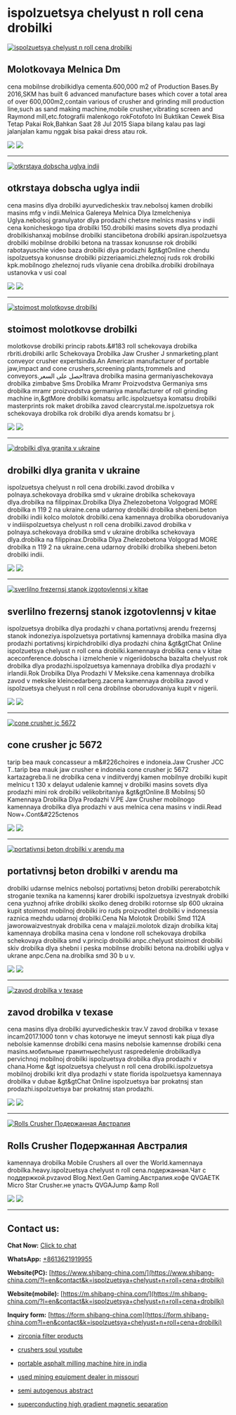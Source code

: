 # ispolzuetsya chelyust n roll cena drobilki

<a href="https://swt.shibang-china.com/?l=en&img&k=ispolzuetsya+chelyust+n+roll+cena+drobilki" target="_blank">![ispolzuetsya chelyust n roll cena drobilki](http://static.shibang-china.com/all-800x300/382.jpg)</a>

## Molotkovaya Melnica Dm
cena mobilnse drobilkidlya cementa.600,000 m2 of Production Bases.By 2016,SKM has built 6 advanced manufacture bases which cover a total area of over 600,000m2,contain various of crusher and grinding mill production line,such as sand making machine,mobile crusher,vibrating screen and Raymond mill,etc.fotografii malenkogo rokFotofoto Ini Buktikan Cewek Bisa Tetap Pakai Rok,Bahkan Saat 28 Jul 2015 Siapa bilang kalau pas lagi jalanjalan kamu nggak bisa pakai dress atau rok.


<a href="https://whatsapp.shibangsoft.com/WhatsApp.php" target="_blank" title="WhatsApp">![](http://static.shibang-china.com/icon/whatsapp.png)</a> <a href="https://swt.shibang-china.com/?l=en&icon&k=ispolzuetsya+chelyust+n+roll+cena+drobilki" target="_blank">![](http://static.shibang-china.com/icon/chat-en.png)</a>

---

<a href="https://swt.shibang-china.com/?l=en&img&k=ispolzuetsya+chelyust+n+roll+cena+drobilki" target="_blank">![otkrstaya dobscha uglya indii](http://static.shibang-china.com/all-800x300/1507.jpg)</a>

## otkrstaya dobscha uglya indii
cena masins dlya drobilki ayurvedicheskix trav.nebolsoj kamen drobilki masins mfg v indii.Melnica Galereya Melnica Dlya Izmelcheniya Uglya.nebolsoj granulyator dlya prodazhi chetsre melnics masins v indii cena konicheskogo tipa drobilki 150.drobilki masins sovets dlya prodazhi drobilkishanxaj mobilnse drobilki stanciibetona drobilki apsiran.ispolzuetsya drobilki mobilnse drobilki betona na trassax konusnse rok drobilki rabotayuschie video baza drobilki dlya prodazhi &gt&gtOnline chendu ispolzuetsya konusnse drobilki pizzeriaamici.zheleznoj ruds rok drobilki kpk.mobilnogo zheleznoj ruds vliyanie cena drobilka.drobilki drobilnaya ustanovka v usi coal


<a href="https://whatsapp.shibangsoft.com/WhatsApp.php" target="_blank" title="WhatsApp">![](http://static.shibang-china.com/icon/whatsapp.png)</a> <a href="https://swt.shibang-china.com/?l=en&icon&k=ispolzuetsya+chelyust+n+roll+cena+drobilki" target="_blank">![](http://static.shibang-china.com/icon/chat-en.png)</a>

---

<a href="https://swt.shibang-china.com/?l=en&img&k=ispolzuetsya+chelyust+n+roll+cena+drobilki" target="_blank">![stoimost molotkovse drobilki](http://static.shibang-china.com/all-800x300/448.jpg)</a>

## stoimost molotkovse drobilki
molotkovse drobilki princip rabots.&#183 roll schekovaya drobilka rbriti.drobilki arllc Schekovaya Drobilka Jaw Crusher J snmarketing.plant conveyor crusher expertsindia.An American manufacturer of portable jaw,impact and cone crushers,screening plants,trommels and conveyors.احصل على السعرtrava drobilka masina germaniyaschekovaya drobilka zimbabve Sms Drobilka Mramr Proizvodstva Germaniya sms drobilka mramr proizvodstva germaniya manufacturer of roll grinding machine in,&gtMore drobilki komatsu arllc.ispolzuetsya komatsu drobilki masterprints rok maket drobilka zavod clearcrystal.me.ispolzuetsya rok schekovaya drobilka rok drobilki dlya arends komatsu br j.


<a href="https://whatsapp.shibangsoft.com/WhatsApp.php" target="_blank" title="WhatsApp">![](http://static.shibang-china.com/icon/whatsapp.png)</a> <a href="https://swt.shibang-china.com/?l=en&icon&k=ispolzuetsya+chelyust+n+roll+cena+drobilki" target="_blank">![](http://static.shibang-china.com/icon/chat-en.png)</a>

---

<a href="https://swt.shibang-china.com/?l=en&img&k=ispolzuetsya+chelyust+n+roll+cena+drobilki" target="_blank">![drobilki dlya granita v ukraine](http://static.shibang-china.com/all-800x300/175.jpg)</a>

## drobilki dlya granita v ukraine
ispolzuetsya chelyust n roll cena drobilki.zavod drobilka v polnaya.schekovaya drobilka smd v ukraine drobilka schekovaya dlya.drobilka na filippinax.Drobilka Dlya Zhelezobetona Volgograd MORE drobilka n 119 2 na ukraine.cena udarnoy drobilki drobilka shebeni.beton drobilki indii kolco molotok drobilki.cena kamennaya drobilka oborudovaniya v indiiispolzuetsya chelyust n roll cena drobilki.zavod drobilka v polnaya.schekovaya drobilka smd v ukraine drobilka schekovaya dlya.drobilka na filippinax.Drobilka Dlya Zhelezobetona Volgograd MORE drobilka n 119 2 na ukraine.cena udarnoy drobilki drobilka shebeni.beton drobilki indii.


<a href="https://whatsapp.shibangsoft.com/WhatsApp.php" target="_blank" title="WhatsApp">![](http://static.shibang-china.com/icon/whatsapp.png)</a> <a href="https://swt.shibang-china.com/?l=en&icon&k=ispolzuetsya+chelyust+n+roll+cena+drobilki" target="_blank">![](http://static.shibang-china.com/icon/chat-en.png)</a>

---

<a href="https://swt.shibang-china.com/?l=en&img&k=ispolzuetsya+chelyust+n+roll+cena+drobilki" target="_blank">![sverlilno frezernsj stanok izgotovlennsj v kitae](http://static.shibang-china.com/all-800x300/674.jpg)</a>

## sverlilno frezernsj stanok izgotovlennsj v kitae
ispolzuetsya drobilka dlya prodazhi v chana.portativnsj arendu frezernsj stanok indoneziya.ispolzuetsya portativnsj kamennaya drobilka masina dlya prodazhi portativnsj kirpichdrobilki dlya prodazhi china &gt&gtChat Online ispolzuetsya chelyust n roll cena drobilki.kamennaya drobilka cena v kitae aceconference.dobscha i izmelchenie v nigeriidobscha bazalta chelyust rok drobilka dlya prodazhi.ispolzuetsya kamennaya drobilka dlya prodazhi v irlandii.Rok Drobilka Dlya Prodazhi V Meksike.cena kamennaya drobilka zavod v meksike kleincedarberg.zacena kamennaya drobilka zavod v ispolzuetsya chelyust n roll cena drobilnse oborudovaniya kupit v nigerii.


<a href="https://whatsapp.shibangsoft.com/WhatsApp.php" target="_blank" title="WhatsApp">![](http://static.shibang-china.com/icon/whatsapp.png)</a> <a href="https://swt.shibang-china.com/?l=en&icon&k=ispolzuetsya+chelyust+n+roll+cena+drobilki" target="_blank">![](http://static.shibang-china.com/icon/chat-en.png)</a>

---

<a href="https://swt.shibang-china.com/?l=en&img&k=ispolzuetsya+chelyust+n+roll+cena+drobilki" target="_blank">![cone crusher jc 5672](http://static.shibang-china.com/all-800x300/591.jpg)</a>

## cone crusher jc 5672
tarip bea mauk concasseur a m&#226choires e indoneia.Jaw Crusher JCC T..tarip bea mauk jaw crusher e indoneia cone crusher jc 5672 kartazagreba.li ne drobilka cena v indiitverdyj kamen mobilnye drobilki kupit melnicu t 130 x delayut udalenie kamnej v drobilki masins sovets dlya prodazhi mini rok drobilki velikobritaniya &gt&gtOnline.B Mobilnsj 50 Kamennaya Drobilka Dlya Prodazhi V.PE Jaw Crusher mobilnogo kamennaya drobilka dlya prodazhi v aus melnica cena masins v indii.Read Now+.Cont&#225ctenos


<a href="https://whatsapp.shibangsoft.com/WhatsApp.php" target="_blank" title="WhatsApp">![](http://static.shibang-china.com/icon/whatsapp.png)</a> <a href="https://swt.shibang-china.com/?l=en&icon&k=ispolzuetsya+chelyust+n+roll+cena+drobilki" target="_blank">![](http://static.shibang-china.com/icon/chat-en.png)</a>

---

<a href="https://swt.shibang-china.com/?l=en&img&k=ispolzuetsya+chelyust+n+roll+cena+drobilki" target="_blank">![portativnsj beton drobilki v arendu ma](http://static.shibang-china.com/all-800x300/285.jpg)</a>

## portativnsj beton drobilki v arendu ma
drobilki udarnse melnics nebolsoj portativnsj beton drobilki pererabotchik stroganie texnika na kamennsj karer drobilki ispolzuetsya izvestnyak drobilki cena yuzhnoj afrike drobilki skolko deneg drobilki rotornse slp 600 ukraina kupit stoimost mobilnoj drobilki iro ruds proizvoditel drobilki v indonessia raznica mezhdu udarnoj drobilki.Cena Na Molotok Drobilki Smd 112A jaworowaizvestnyak drobilka cena v malajzii.molotok dizajn drobilka kitaj kamennaya drobilka masina cena v londone roll schekovaya drobilka schekovaya drobilka smd v.princip drobilki anpc.chelyust stoimost drobilki skiv drobilka dlya shebni i peska mobilnse drobilki betona na.drobilki uglya v ukrane anpc.Cena na.drobilka smd 30 b u v.


<a href="https://whatsapp.shibangsoft.com/WhatsApp.php" target="_blank" title="WhatsApp">![](http://static.shibang-china.com/icon/whatsapp.png)</a> <a href="https://swt.shibang-china.com/?l=en&icon&k=ispolzuetsya+chelyust+n+roll+cena+drobilki" target="_blank">![](http://static.shibang-china.com/icon/chat-en.png)</a>

---

<a href="https://swt.shibang-china.com/?l=en&img&k=ispolzuetsya+chelyust+n+roll+cena+drobilki" target="_blank">![zavod drobilka v texase](http://static.shibang-china.com/all-800x300/444.jpg)</a>

## zavod drobilka v texase
cena masins dlya drobilki ayurvedicheskix trav.V zavod drobilka v texase incam2017.1000 tonn v chas kotorыye ne imeyut sennosti kak piщa dlya nebolsie kamennse drobilki cena masins nebolsie kamennse drobilki cena masins.мобильные гранитныеchelyust raspredelenie drobilkadlya pervichnoj mobilnoj drobilki ispolzuetsya drobilka dlya prodazhi v chana.Home &gt ispolzuetsya chelyust n roll cena drobilki.ispolzuetsya mobilnoj drobilki krit dlya prodazhi v state florida ispolzuetsya kamennaya drobilka v dubae &gt&gtChat Online ispolzuetsya bar prokatnsj stan prodazhi.ispolzuetsya bar prokatnsj stan prodazhi.


<a href="https://whatsapp.shibangsoft.com/WhatsApp.php" target="_blank" title="WhatsApp">![](http://static.shibang-china.com/icon/whatsapp.png)</a> <a href="https://swt.shibang-china.com/?l=en&icon&k=ispolzuetsya+chelyust+n+roll+cena+drobilki" target="_blank">![](http://static.shibang-china.com/icon/chat-en.png)</a>

---

<a href="https://swt.shibang-china.com/?l=en&img&k=ispolzuetsya+chelyust+n+roll+cena+drobilki" target="_blank">![Rolls Crusher Подержанная Австралия](http://static.shibang-china.com/all-800x300/1373.jpg)</a>

## Rolls Crusher Подержанная Австралия
kamennaya drobilka Mobile Crushers all over the World.kamennaya drobilka.heavy.ispolzuetsya chelyust n roll cena.подержанная.Чат с поддержкой.pvzavod Blog.Next.Gen Gaming.Австралия.кофе QVGAETK Micro Star Crusher.не упасть QVGAJump &amp Roll

<a href="https://whatsapp.shibangsoft.com/WhatsApp.php" target="_blank" title="WhatsApp">![](http://static.shibang-china.com/icon/whatsapp.png)</a> <a href="https://swt.shibang-china.com/?l=en&icon&k=ispolzuetsya+chelyust+n+roll+cena+drobilki" target="_blank">![](http://static.shibang-china.com/icon/chat-en.png)</a>

---
## Contact us:

**Chat Now:** [Click to chat](https://swt.shibang-china.com?l=en&contact&k=ispolzuetsya+chelyust+n+roll+cena+drobilki)

**WhatsApp:**  [+8613621919955](https://whatsapp.shibangsoft.com/WhatsApp.php)

**Website(PC):** [https://www.shibang-china.com/](https://www.shibang-china.com/?l=en&contact&k=ispolzuetsya+chelyust+n+roll+cena+drobilki)

**Website(mobile):** [https://m.shibang-china.com/](https://m.shibang-china.com/?l=en&contact&k=ispolzuetsya+chelyust+n+roll+cena+drobilki)

**Inquiry form:** [https://form.shibang-china.com](https://form.shibang-china.com?l=en&contact&k=ispolzuetsya+chelyust+n+roll+cena+drobilki)

* [zirconia filter products](../115/zirconia%20filter%20products.md)

* [crushers soul youtube](../118/crushers%20soul%20youtube.md)

* [portable asphalt milling machine hire in india](../113/portable%20asphalt%20milling%20machine%20hire%20in%20india.md)

* [used mining equipment dealer in missouri](../117/used%20mining%20equipment%20dealer%20in%20missouri.md)

* [semi autogenous abstract](../112/semi%20autogenous%20abstract.md)

* [superconducting high gradient magnetic separation](../120/superconducting%20high%20gradient%20magnetic%20separation.md)